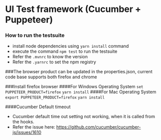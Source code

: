 # UI Test framework (Cucumber + Puppeteer)

### How to run the testsuite
* install node dependencies using `yarn install` command
* execute the command `npm test` to run the testsuite
* Refer the `.mvnrc` to know the version
* Refer the `.yarnrc` to set the npm registry

###The browser product can be updated in the properties.json, current code base supports both firefox and chrome

###Install firefox browser
####For Windows Operating System
`set PUPPETEER_PRODUCT=firefox`
`yarn install`
####For Mac Operating System
`export PUPPETEER_PRODUCT=firefox`
`yarn install`

####Cucumber Default timeout
* Cucumber default time out setting not working, when it is called from the hooks.
* Refer the issue here: https://github.com/cucumber/cucumber-js/issues/1610
